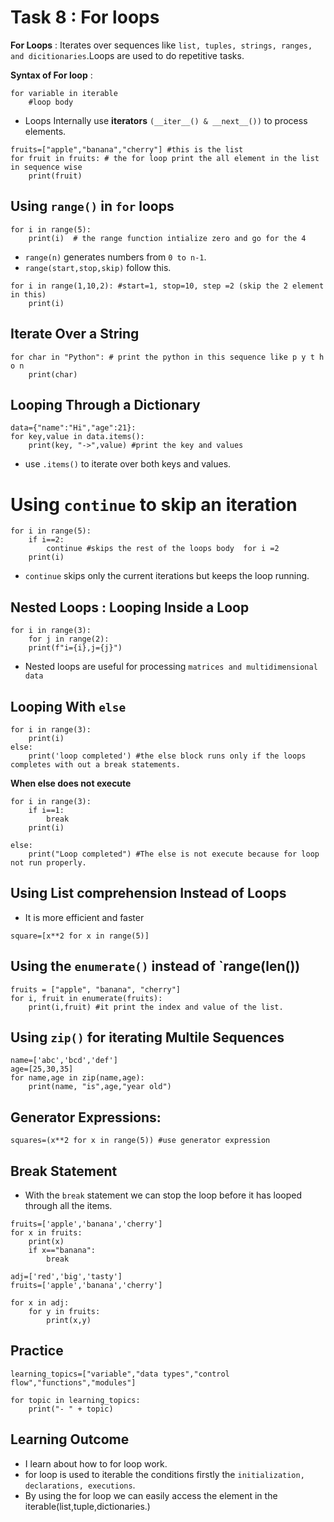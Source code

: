 # **Task 8 : For loops**

**For Loops** : Iterates over sequences like `list, tuples, strings, ranges, and dicitionaries`.Loops are used to do repetitive tasks.

**Syntax of For loop** :

```
for variable in iterable
    #loop body
```

- Loops Internally use **iterators** `(__iter__() & __next__())`
to process elements.

```
fruits=["apple","banana","cherry"] #this is the list
for fruit in fruits: # the for loop print the all element in the list in sequence wise
    print(fruit)
```

## Using `range()` in  `for` loops

```
for i in range(5):
    print(i)  # the range function intialize zero and go for the 4 
```
- `range(n)` generates numbers from `0 to n-1`.
- `range(start,stop,skip)` follow this.

```
for i in range(1,10,2): #start=1, stop=10, step =2 (skip the 2 element in this)
    print(i)
```

## **Iterate Over a String**

```
for char in "Python": # print the python in this sequence like p y t h o n
    print(char)
```

## **Looping Through a Dictionary**

```
data={"name":"Hi","age":21}:
for key,value in data.items():
    print(key, "->",value) #print the key and values
```

- use `.items()` to iterate over both keys and values.

# Using `continue` to skip an iteration

```
for i in range(5):
    if i==2:
        continue #skips the rest of the loops body  for i =2
    print(i)

```
- `continue` skips only the current iterations but keeps the loop running.

## **Nested Loops : Looping Inside a Loop**

```
for i in range(3):
    for j in range(2):
    print(f"i={i},j={j}")
```

- Nested loops are useful for processing `matrices and multidimensional data`

## Looping With `else`

```
for i in range(3):
    print(i)
else:
    print('loop completed') #the else block runs only if the loops completes with out a break statements. 
```

**When else does not execute**

```
for i in range(3):
    if i==1:
        break
    print(i)
    
else:
    print("Loop completed") #The else is not execute because for loop not run properly.
```

## Using List comprehension Instead of Loops
- It is more efficient and faster

```
square=[x**2 for x in range(5)]
```

## Using the `enumerate()` instead of `range(len())

```
fruits = ["apple", "banana", "cherry"]
for i, fruit in enumerate(fruits):
    print(i,fruit) #it print the index and value of the list.
```

## Using `zip()` for iterating Multile Sequences
```
name=['abc','bcd','def']
age=[25,30,35]
for name,age in zip(name,age):
    print(name, "is",age,"year old")
```

## Generator Expressions:
```
squares=(x**2 for x in range(5)) #use generator expression
```

## Break Statement

- With the `break` statement we can stop the loop before it has looped through all the items.

```
fruits=['apple','banana','cherry']
for x in fruits:
    print(x)
    if x=="banana":
        break
```

```
adj=['red','big','tasty']
fruits=['apple','banana','cherry']

for x in adj:
    for y in fruits:
        print(x,y)
```

## **Practice**
```
learning_topics=["variable","data types","control flow","functions","modules"]

for topic in learning_topics:
    print("- " + topic)
```

## **Learning Outcome**

- I learn about how to for loop work.
- for loop is used to iterable the conditions firstly the `initialization, declarations, executions`.
- By using the for loop we can easily access the element in the iterable(list,tuple,dictionaries.)
